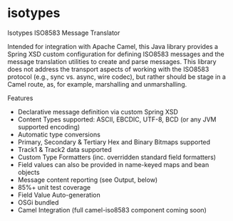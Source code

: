 isotypes
========

Isotypes ISO8583 Message Translator

Intended for integration with Apache Camel, this Java library provides a Spring XSD custom configuration for defining ISO8583 messages and the message translation utilities to create and parse messages. This library does not address the transport aspects of working with the ISO8583 protocol (e.g., sync vs. async, wire codec), but rather should be stage in a Camel route, as, for example, marshalling and unmarshalling.

Features
 * Declarative message definition via custom Spring XSD
 * Content Types supported: ASCII, EBCDIC, UTF-8, BCD (or any JVM supported encoding)
 * Automatic type conversions
 * Primary, Secondary & Tertiary Hex and Binary Bitmaps supported
 * Track1 & Track2 data supported
 * Custom Type Formatters (inc. overridden standard field formatters)
 * Field values can also be provided in name-keyed maps and bean objects
 * Message content reporting (see Output, below)
 * 85%+ unit test coverage
 * Field Value Auto-generation
 * OSGi bundled
 * Camel Integration (full camel-iso8583 component coming soon)
